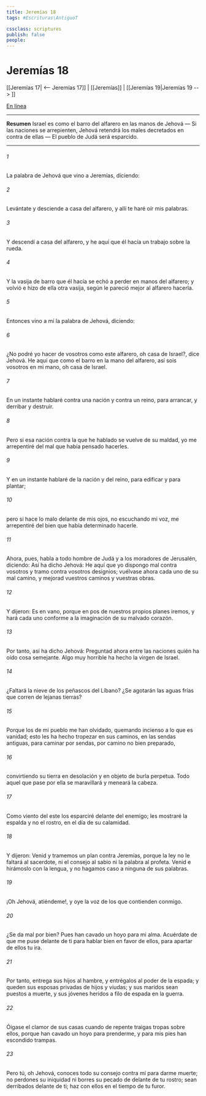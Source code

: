 ```yaml
---
title: Jeremías 18
tags: #Escrituras\AntiguoT

cssclass: scriptures
publish: false
people:
---
```


# Jeremías 18
[[Jeremías 17| <-- Jeremías 17]] | [[Jeremías]] | [[Jeremías 19|Jeremías 19 --> ]]

[En línea](https://churchofjesuschrist.org/study/scriptures/ot/jer/18?lang=spa)

---
__Resumen__
Israel es como el barro del alfarero en las manos de Jehová — Si las naciones se arrepienten, Jehová retendrá los males decretados en contra de ellas — El pueblo de Judá será esparcido.

---
###### 1 
La palabra de Jehová que vino a Jeremías, diciendo:

###### 2 
Levántate y desciende a casa del alfarero, y allí te haré oír mis palabras.

###### 3 
Y descendí a casa del alfarero, y he aquí que él hacía un trabajo sobre la rueda.

###### 4 
Y la vasija de barro que él hacía se echó a perder en manos del alfarero; y volvió e hizo de ella otra vasija, según le pareció mejor al alfarero hacerla.

###### 5 
Entonces vino a mí la palabra de Jehová, diciendo:

###### 6 
¿No podré yo hacer de vosotros como este alfarero, oh casa de Israel?, dice Jehová. He aquí que como el barro en la mano del alfarero, así sois vosotros en mi mano, oh casa de Israel.

###### 7 
En un instante hablaré contra una nación y contra un reino, para arrancar, y derribar y destruir.

###### 8 
Pero si esa nación contra la que he hablado se vuelve de su maldad, yo me arrepentiré del mal que había pensado hacerles.

###### 9 
Y en un instante hablaré de la nación y del reino, para edificar y para plantar;

###### 10 
pero si hace lo malo delante de mis ojos, no escuchando mi voz, me arrepentiré del bien que había determinado hacerle.

###### 11 
Ahora, pues, habla a todo hombre de Judá y a los moradores de Jerusalén, diciendo: Así ha dicho Jehová: He aquí que yo dispongo mal contra vosotros y tramo contra vosotros designios; vuélvase ahora cada uno de su mal camino, y mejorad vuestros caminos y vuestras obras.

###### 12 
Y dijeron: Es en vano, porque en pos de nuestros propios planes iremos, y hará cada uno conforme a la imaginación de su malvado corazón.

###### 13 
Por tanto, así ha dicho Jehová: Preguntad ahora entre las naciones quién ha oído cosa semejante. Algo muy horrible ha hecho la virgen de Israel.

###### 14 
¿Faltará la nieve de los peñascos del Líbano? ¿Se agotarán las aguas frías que corren de lejanas tierras?

###### 15 
Porque los de mi pueblo me han olvidado, quemando incienso a lo que es vanidad; esto les ha hecho tropezar en sus caminos, en las sendas antiguas, para caminar por sendas, por camino no bien preparado,

###### 16 
convirtiendo su tierra en desolación y en objeto de burla perpetua. Todo aquel que pase por ella se maravillará y meneará la cabeza.

###### 17 
Como viento del este los esparciré delante del enemigo; les mostraré la espalda y no el rostro, en el día de su calamidad.

###### 18 
Y dijeron: Venid y tramemos un plan contra Jeremías, porque la ley no le faltará al sacerdote, ni el consejo al sabio ni la palabra al profeta. Venid e hirámoslo con la lengua, y no hagamos caso a ninguna de sus palabras.

###### 19 
¡Oh Jehová, atiéndeme!, y oye la voz de los que contienden conmigo.

###### 20 
¿Se da mal por bien? Pues han cavado un hoyo para mi alma. Acuérdate de que me puse delante de ti para hablar bien en favor de ellos, para apartar de ellos tu ira.

###### 21 
Por tanto, entrega sus hijos al hambre, y entrégalos al poder de la espada; y queden sus esposas privadas de hijos y viudas; y sus maridos sean puestos a muerte, y sus jóvenes heridos a filo de espada en la guerra.

###### 22 
Óigase el clamor de sus casas cuando de repente traigas tropas sobre ellos, porque han cavado un hoyo para prenderme, y para mis pies han escondido trampas.

###### 23 
Pero tú, oh Jehová, conoces todo su consejo contra mí para darme muerte; no perdones su iniquidad ni borres su pecado de delante de tu rostro; sean derribados delante de ti; haz  con ellos en el tiempo de tu furor.

